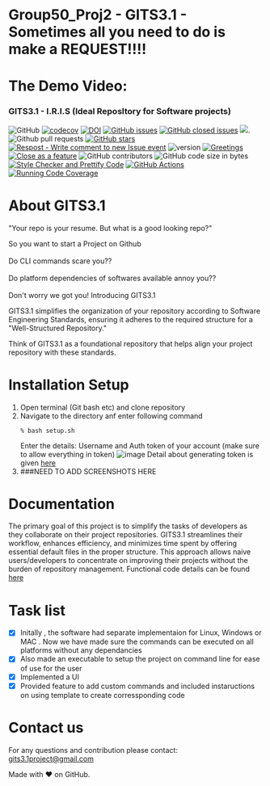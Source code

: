 # Group50_Proj2 - GITS3.1 - Sometimes all you need to do is make a REQUEST!!!!

# The Demo Video:

### GITS3.1 - I.R.I.S (Ideal ReposItory for Software projects)

![GitHub](https://img.shields.io/github/license/psvkaushik/Group50_Proj2)
[![codecov](https://codecov.io/gh/psvkaushik/Group50_Proj2/graph/badge.svg?token=3QCL57IUZF)](https://codecov.io/gh/psvkaushik/Group50_Proj2)
[![DOI](https://zenodo.org/badge/DOI/10.5281/zenodo.10015846.svg)](https://doi.org/10.5281/zenodo.10015846)
[![GitHub issues](https://img.shields.io/github/issues/psvkaushik/Group50_Proj2)](https://github.com/psvkaushik/Group50_Proj2/issues?q=is%3Aopen+is%3Aissue)
[![GitHub closed issues](https://img.shields.io/github/issues-closed/psvkaushik/Group50_Proj2)](https://github.com/psvkaushik/Group50_Proj2/issues?q=is%3Aissue+is%3Aclosed)
[![](https://tokei.rs/b1/github/psvkaushik/Group50_Proj2)](https://github.com/psvkaushik/Group50_Proj2).
![Github pull requests](https://img.shields.io/github/issues-pr/psvkaushik/Group50_Proj2)
[![GitHub stars](https://badgen.net/github/stars/psvkaushik/Group50_Proj2)](https://badgen.net/github/stars/psvkaushik/Group50_Proj2)
[![Respost - Write comment to new Issue event](https://github.com/psvkaushik/Group50_Proj2/actions/workflows/Respost.yml/badge.svg)](https://github.com/psvkaushik/Group50_Proj2/actions/workflows/Respost.yml)
![version](https://img.shields.io/badge/version-1.1-blue)
[![Greetings](https://github.com/psvkaushik/Group50_Proj2/actions/workflows/greetings.yml/badge.svg)](https://github.com/psvkaushik/Group50_Proj2/actions/workflows/greetings.yml)
[![Close as a feature](https://github.com/psvkaushik/Group50_Proj2/actions/workflows/close_as_a_feature.yml/badge.svg)](https://github.com/psvkaushik/Group50_Proj2/actions/workflows/close_as_a_feature.yml)
![GitHub contributors](https://img.shields.io/github/contributors/psvkaushik/Group50_Proj2)
![GitHub code size in bytes](https://img.shields.io/github/languages/code-size/psvkaushik/Group50_Proj2)
[![Style Checker and Prettify Code](https://github.com/psvkaushik/Group50_Proj2/actions/workflows/Style_Checker_and_Prettify_Code.yml/badge.svg)](https://github.com/psvkaushik/Group50_Proj2/actions/workflows/Style_Checker_and_Prettify_Code.yml)
[![GitHub Actions](https://github.com/psvkaushik/Group50_Proj2/actions/workflows/build_test.yaml/badge.svg)](https://github.com/psvkaushik/Group50_Proj2/actions/workflows/build_test.yaml)
[![Running Code Coverage](https://github.com/psvkaushik/Group50_Proj2/actions/workflows/codecov.yml/badge.svg)](https://github.com/psvkaushik/Group50_Proj2/actions/workflows/codecov.yml)

# About GITS3.1

"Your repo is your resume. But what is a good looking repo?"

So you want to start a Project on Github <br><br>
Do CLI commands scare you?? <br><br>
Do platform dependencies of softwares available annoy you?? <br><br>
Don't worry we got you! Introducing GITS3.1

GITS3.1 simplifies the organization of your repository according to Software Engineering Standards, ensuring it adheres to the required structure for a "Well-Structured Repository."

Think of GITS3.1 as a foundational repository that helps align your project repository with these standards.

# Installation Setup

1. Open terminal (Git bash etc) and clone repository
2. Navigate to the directory anf enter following command
   ```
   % bash setup.sh
   ```
   Enter the details: Username and Auth token of your account (make sure to allow everything in token)
   ![image](https://github.com/psvkaushik/Group50_Proj2/assets/111774368/af3ac6a9-8d4d-45bb-bd87-60b05524acac)
   Detail about generating token is given [here](https://docs.github.com/en/authentication/keeping-your-account-and-data-secure/managing-your-personal-access-tokens)
4. ###NEED TO ADD SCREENSHOTS HERE

# Documentation

The primary goal of this project is to simplify the tasks of developers as they collaborate on their project repositories. GITS3.1 streamlines their workflow, enhances efficiency, and minimizes time spent by offering essential default files in the proper structure. This approach allows naive users/developers to concentrate on improving their projects without the burden of repository management. Functional code details can be found [here](https://github.com/psvkaushik/Group50_Proj2/tree/main/docs)

# Task list

- [x] Initally , the software had separate implementaion for Linux, Windows or MAC . Now we have made sure the commands can be executed on all platforms without any dependancies
- [x] Also made an executable to setup the project on command line for ease of use for the user
- [x] Implemented a UI
- [x] Provided feature to add custom commands and included instaructions on using template to create corressponding code

# Contact us

For any questions and contribution please contact: gits3.1project@gmail.com

Made with ❤️ on GitHub.
